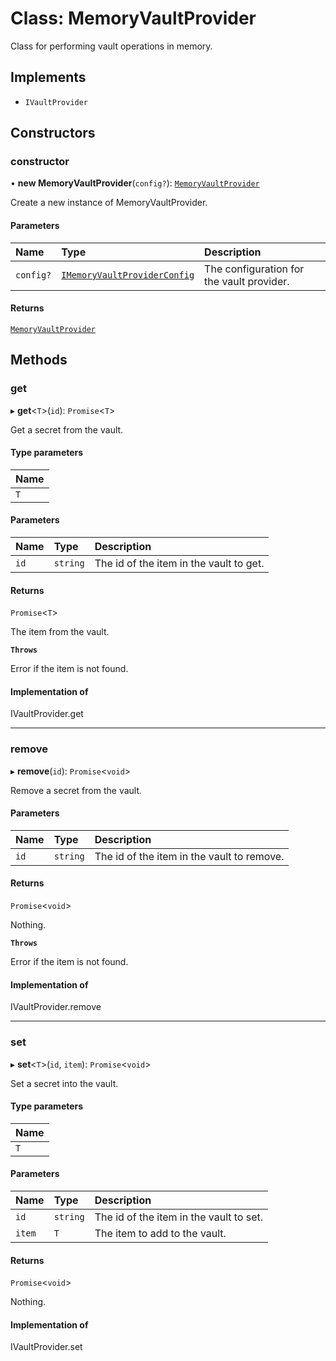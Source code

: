 # Class: MemoryVaultProvider

Class for performing vault operations in memory.

## Implements

- `IVaultProvider`

## Constructors

### constructor

• **new MemoryVaultProvider**(`config?`): [`MemoryVaultProvider`](MemoryVaultProvider.md)

Create a new instance of MemoryVaultProvider.

#### Parameters

| Name | Type | Description |
| :------ | :------ | :------ |
| `config?` | [`IMemoryVaultProviderConfig`](../interfaces/IMemoryVaultProviderConfig.md) | The configuration for the vault provider. |

#### Returns

[`MemoryVaultProvider`](MemoryVaultProvider.md)

## Methods

### get

▸ **get**\<`T`\>(`id`): `Promise`\<`T`\>

Get a secret from the vault.

#### Type parameters

| Name |
| :------ |
| `T` |

#### Parameters

| Name | Type | Description |
| :------ | :------ | :------ |
| `id` | `string` | The id of the item in the vault to get. |

#### Returns

`Promise`\<`T`\>

The item from the vault.

**`Throws`**

Error if the item is not found.

#### Implementation of

IVaultProvider.get

___

### remove

▸ **remove**(`id`): `Promise`\<`void`\>

Remove a secret from the vault.

#### Parameters

| Name | Type | Description |
| :------ | :------ | :------ |
| `id` | `string` | The id of the item in the vault to remove. |

#### Returns

`Promise`\<`void`\>

Nothing.

**`Throws`**

Error if the item is not found.

#### Implementation of

IVaultProvider.remove

___

### set

▸ **set**\<`T`\>(`id`, `item`): `Promise`\<`void`\>

Set a secret into the vault.

#### Type parameters

| Name |
| :------ |
| `T` |

#### Parameters

| Name | Type | Description |
| :------ | :------ | :------ |
| `id` | `string` | The id of the item in the vault to set. |
| `item` | `T` | The item to add to the vault. |

#### Returns

`Promise`\<`void`\>

Nothing.

#### Implementation of

IVaultProvider.set

